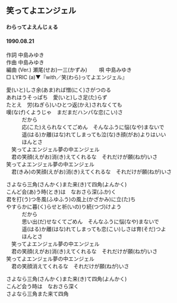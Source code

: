 ## 笑ってよエンジェル
#### わらってよえんじぇる
#### 1990.08.21


作詞     中島みゆき  
作曲      中島みゆき  
編曲 (Ver.) 瀬尾(せお)一三(かずみ)　　 
唄     中島みゆき   
□ LYRIC (a)▼『with／笑(わら)ってよエンジェル』  　
   
   
愛(いと)しさ余(あま)れば憎(にく)さがつのる   
あれはうそっぱち　愛(いと)しさ足(た)らず   
たとえ　労(ねぎら)いひとつ返(かえ)されなくても   
嘆(なげ)くようじゃ　まだまだハンパな恋(こい)さ   
　　　だから   
　　　応(こた)えられなくてごめん　そんなふうに悩(なや)まないで   
　　　遥(はる)か離(はな)れてしまっても泣(な)き顔(がお)よりはいい   
　　　ほんとさ   
　笑ってよエンジェル夢の中エンジェル   
　君の笑顔(えがお)消(き)えてくれるな　それだけが願(ねが)いさ   
笑ってよエンジェル夢の中エンジェル   
　君(きみ)の笑顔(えがお)消(き)えてくれるな　それだけが願(ねが)いさ   
   
さよなら三角(さんかく)また来(き)て四角(よんかく)   
こんど会(あ)う時(とき)は　なおさら深(ふか)く   
君を打(う)つ冬風(ふゆふう)の風上(かざかみ)に立(た)ち   
やすらかに暮(く)らせと祈(いの)り続(つづ)けよう   
　　　だから   
　　　思い出(だ)せなくてごめん　そんなふうに悩(なや)まないで   
　　　遥(はる)か離(はな)れてしまっても恋(こい)しさは育(そだ)つよ   
　　　ほんとさ   
　笑ってよエンジェル夢の中エンジェル   
　君の笑顔(えがお)消(き)えてくれるな　それだけが願(ねが)いさ   
笑ってよエンジェル夢の中エンジェル   
　君の笑顔消えてくれるな　それだけが願(ねが)いさ   
   
さよなら三角(さんかく)また来(き)て四角(よんかく)   
こんど会う時は　なおさら深く   
さよなら三角また来て四角   